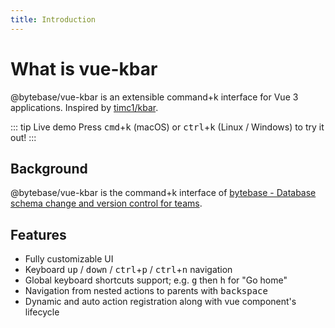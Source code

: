 ```yaml
---
title: Introduction
---
```


# What is vue-kbar

@bytebase/vue-kbar is an extensible command+k interface for Vue 3 applications. Inspired by [timc1/kbar](https://github.com/timc1/kbar).

::: tip Live demo
Press <kbd>cmd</kbd>+<kbd>k</kbd> (macOS) or <kbd>ctrl</kbd>+<kbd>k</kbd> (Linux / Windows) to try it out!
:::

## Background

@bytebase/vue-kbar is the command+k interface of [bytebase - Database schema change and version control for teams](https://github.com/bytebase/bytebase).

## Features

- Fully customizable UI
- Keyboard <kbd>up</kbd> / <kbd>down</kbd> / <kbd>ctrl</kbd>+<kbd>p</kbd> / <kbd>ctrl</kbd>+<kbd>n</kbd> navigation
- Global keyboard shortcuts support; e.g. <kbd>g</kbd> then <kbd>h</kbd> for "Go home"
- Navigation from nested actions to parents with <kbd>backspace</kbd>
- Dynamic and auto action registration along with vue component's lifecycle
